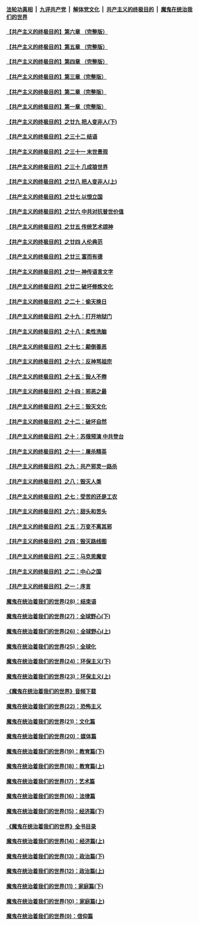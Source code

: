 ####  [法轮功真相](../../../../basic/blob/master/README.md?t=05310231) &nbsp;|&nbsp; [九评共产党](../../../../9ping.md/blob/master/README.md?t=05310231) &nbsp;|&nbsp; [解体党文化](../../../../jtdwh.md/blob/master/README.md?t=05310231)  &nbsp;|&nbsp; [共产主义的终极目的](../../../../gczydzjmd.md/blob/master/README.md?t=05310231) &nbsp;|&nbsp; [魔鬼在统治我们的世界](../../../../mgztzwmdsj.md/blob/master/README.md?t=05310231) 

#### [【共产主义的终极目的】第六章 （完整版）](../pages/nsc422/n11428913.md?t=05310231) 

#### [【共产主义的终极目的】第五章 （完整版）](../pages/nsc422/n11428912.md?t=05310231) 

#### [【共产主义的终极目的】第四章 （完整版）](../pages/nsc422/n11428907.md?t=05310231) 

#### [【共产主义的终极目的】第三章（完整版）](../pages/nsc422/n11428848.md?t=05310231) 

#### [【共产主义的终极目的】第二章（完整版）](../pages/nsc422/n11428831.md?t=05310231) 

#### [【共产主义的终极目的】第一章（完整版）](../pages/nsc422/n11417651.md?t=05310231) 

#### [【共产主义的终极目的】之廿九 把人变非人(下)](../pages/nsc422/n11344140.md?t=05310231) 

#### [【共产主义的终极目的】之三十二 结语](../pages/nsc422/n11360535.md?t=05310231) 

#### [【共产主义的终极目的】之三十一 末世景观](../pages/nsc422/n11351129.md?t=05310231) 

#### [【共产主义的终极目的】之三十 几成狼世界](../pages/nsc422/n11348280.md?t=05310231) 

#### [【共产主义的终极目的】之廿八 把人变非人(上)](../pages/nsc422/n11340492.md?t=05310231) 

#### [【共产主义的终极目的】之廿七 以恨立国](../pages/nsc422/n11336944.md?t=05310231) 

#### [【共产主义的终极目的】之廿六 中共对抗普世价值](../pages/nsc422/n11324785.md?t=05310231) 

#### [【共产主义的终极目的】之廿五 传统艺术颂神](../pages/nsc422/n11296396.md?t=05310231) 

#### [【共产主义的终极目的】之廿四 人伦典范](../pages/nsc422/n11296397.md?t=05310231) 

#### [【共产主义的终极目的】之廿三 富而有德](../pages/nsc422/n11283598.md?t=05310231) 

#### [【共产主义的终极目的】之廿一 神传语言文字](../pages/nsc422/n11263265.md?t=05310231) 

#### [【共产主义的终极目的】之廿二 破坏修炼文化](../pages/nsc422/n11245728.md?t=05310231) 

#### [【共产主义的终极目的】之二十：偷天换日](../pages/nsc422/n11238846.md?t=05310231) 

#### [【共产主义的终极目的】之十九：打开地狱门](../pages/nsc422/n11206376.md?t=05310231) 

#### [【共产主义的终极目的】之十八：柔性洗脑](../pages/nsc422/n11199994.md?t=05310231) 

#### [【共产主义的终极目的】之十七：颠倒善恶](../pages/nsc422/n11179782.md?t=05310231) 

#### [【共产主义的终极目的】之十六：反神骂祖宗](../pages/nsc422/n11166798.md?t=05310231) 

#### [【共产主义的终极目的】之十五：毁人不倦](../pages/nsc422/n11166792.md?t=05310231) 

#### [【共产主义的终极目的】之十四：邪恶之最](../pages/nsc422/n11150249.md?t=05310231) 

#### [【共产主义的终极目的】之十三：毁灭文化](../pages/nsc422/n11135227.md?t=05310231) 

#### [【共产主义的终极目的】之十二：破坏自然](../pages/nsc422/n11135214.md?t=05310231) 

#### [【共产主义的终极目的】之十：苏俄预演 中共登台](../pages/nsc422/n11118424.md?t=05310231) 

#### [【共产主义的终极目的】之十一：屠杀精英](../pages/nsc422/n11118442.md?t=05310231) 

#### [【共产主义的终极目的】之九：共产邪灵一路杀](../pages/nsc422/n11114139.md?t=05310231) 

#### [【共产主义的终极目的】之八：毁灭人类](../pages/nsc422/n11108503.md?t=05310231) 

#### [【共产主义的终极目的】之七：受苦的还是工农](../pages/nsc422/n11101809.md?t=05310231) 

#### [【共产主义的终极目的】之六：甜头和苦头](../pages/nsc422/n11096971.md?t=05310231) 

#### [【共产主义的终极目的】之五：万变不离其邪](../pages/nsc422/n11091285.md?t=05310231) 

#### [【共产主义的终极目的】之四：毁灭路线图](../pages/nsc422/n11086284.md?t=05310231) 

#### [【共产主义的终极目的】之三：马克思魔变](../pages/nsc422/n11061941.md?t=05310231) 

#### [【共产主义的终极目的】之二：中心之国](../pages/nsc422/n11047728.md?t=05310231) 

#### [【共产主义的终极目的】之一：序言](../pages/nsc422/n11086077.md?t=05310231) 

#### [魔鬼在统治着我们的世界(28)：结束语](../pages/nsc422/n10936246.md?t=05310231) 

#### [魔鬼在统治着我们的世界(27)：全球野心(下)](../pages/nsc422/n10928319.md?t=05310231) 

#### [魔鬼在统治着我们的世界(26)：全球野心(上)](../pages/nsc422/n10900318.md?t=05310231) 

#### [魔鬼在统治着我们的世界(25)：全球化](../pages/nsc422/n10788205.md?t=05310231) 

#### [魔鬼在统治着我们的世界(24)：环保主义(下)](../pages/nsc422/n10695307.md?t=05310231) 

#### [魔鬼在统治着我们的世界(23)：环保主义(上)](../pages/nsc422/n10688613.md?t=05310231) 

#### [《魔鬼在统治着我们的世界》音频下载](../pages/nsc422/n10635553.md?t=05310231) 

#### [魔鬼在统治着我们的世界(22)：恐怖主义](../pages/nsc422/n10614727.md?t=05310231) 

#### [魔鬼在统治着我们的世界(21)：文化篇](../pages/nsc422/n10597706.md?t=05310231) 

#### [魔鬼在统治着我们的世界(20)：媒体篇](../pages/nsc422/n10586579.md?t=05310231) 

#### [魔鬼在统治着我们的世界(19)：教育篇(下)](../pages/nsc422/n10564808.md?t=05310231) 

#### [魔鬼在统治着我们的世界(18)：教育篇(上)](../pages/nsc422/n10526970.md?t=05310231) 

#### [魔鬼在统治着我们的世界(17)：艺术篇](../pages/nsc422/n10499093.md?t=05310231) 

#### [魔鬼在统治着我们的世界(16)：法律篇](../pages/nsc422/n10485969.md?t=05310231) 

#### [魔鬼在统治着我们的世界(15)：经济篇(下)](../pages/nsc422/n10469975.md?t=05310231) 

#### [《魔鬼在统治着我们的世界》全书目录](../pages/nsc422/n10464261.md?t=05310231) 

#### [魔鬼在统治着我们的世界(14)：经济篇(上)](../pages/nsc422/n10457370.md?t=05310231) 

#### [魔鬼在统治着我们的世界(13)：政治篇(下)](../pages/nsc422/n10448270.md?t=05310231) 

#### [魔鬼在统治着我们的世界(12)：政治篇(上)](../pages/nsc422/n10444576.md?t=05310231) 

#### [魔鬼在统治着我们的世界(11)：家庭篇(下)](../pages/nsc422/n10440961.md?t=05310231) 

#### [魔鬼在统治着我们的世界(10)：家庭篇(上)](../pages/nsc422/n10435448.md?t=05310231) 

#### [魔鬼在统治着我们的世界(9)：信仰篇](../pages/nsc422/n10432159.md?t=05310231) 

